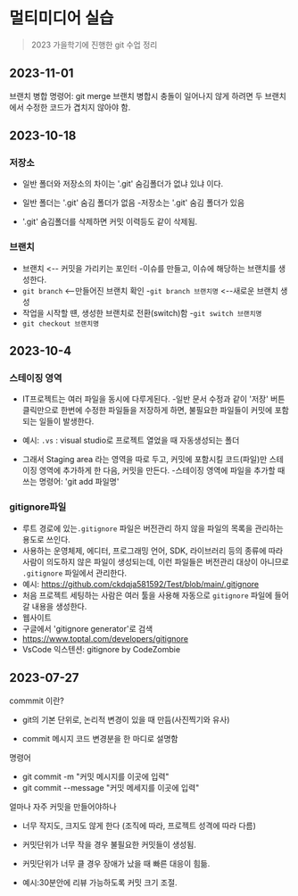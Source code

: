 # 멀티미디어 실습

> 2023 가을학기에 진행한 git 수업 정리

## 2023-11-01

브랜치 병합
명령어: git merge
브랜치 병합시 충돌이 일어나지 않게 하려면 두 브랜치에서 수정한 코드가 겹치지 않아야 함.

## 2023-10-18

### 저장소

- 일반 폴더와 저장소의 차이는 '.git' 숨김폴더가 없냐 있냐 이다.

- 일반 폴더는 '.git' 숨김 폴더가 없음 -저장소는 '.git' 숨김 폴더가 있음
- '.git' 숨김폴더를 삭제하면 커밋 이력등도 같이 삭제됨.

### 브랜치

- 브랜치 <-- 커밋을 가리키는 포인터 -이슈를 만들고, 이슈에 해당하는 브랜치를 생성한다.
- `git branch` <--만들어진 브랜치 확인 -`git branch 브랜치명` <--새로운 브랜치 생성
- 작업을 시작할 떈, 생성한 브랜치로 전환(switch)함 -`git switch 브랜치명`
- `git checkout 브랜치명`

## 2023-10-4

### 스테이징 영역

- IT프로젝트는 여러 파일을 동시에 다루게된다. -일반 문서 수정과 같이 '저장' 버튼 클릭만으로 한번에 수정한 파일들을 저장하게 하면, 불필요한 파일들이 커밋에 포함되는 일들이 발생한다.
- 예시: `.vs` : visual studio로 프로젝트 열었을 때 자동생성되는 폴더

- 그래서 Staging area 라는 영역을 따로 두고, 커밋에 포함시킬 코드(파일)만 스테이징 영역에 추가하게 한 다음, 커밋을 만든다. -스테이징 영역에 파일을 추가할 때 쓰는 명령어: 'git add 파일명'

### gitignore파일

- 루트 경로에 있는`.gitignore` 파일은 버전관리 하지 않을 파일의 목록을 관리하는 용도로 쓰인다.
- 사용하는 운영체제, 에디터, 프로그래밍 언어, SDK, 라이브러리 등의 종류에 따라 사람이 의도하지 않은 파일이 생성되는데, 이런 파일들은 버전관리 대상이 아니므로 `.gitignore` 파일에서 관리한다.
- 예시: https://github.com/ckdqja581592/Test/blob/main/.gitignore
- 처음 프로젝트 세팅하는 사람은 여러 툴을 사용해 자동으로 `gitignore` 파일에 들어갈 내용을 생성한다.
- 웹사이트
- 구글에서 'gitignore generator'로 검색
- https://www.toptal.com/developers/gitignore
- VsCode 익스텐션: gitignore by CodeZombie

## 2023-07-27

commmit 이란?

- git의 기본 단위로, 논리적 변경이 있을 때 만듬(사진찍기와 유사)

- commit 메시지 코드 변경분을 한 마디로 설명함

명령어

- git commit -m "커밋 메시지를 이곳에 입력"
- git commit --message "커밋 메세지를 이곳에 입력"

얼마나 자주 커밋을 만들어야하나

- 너무 작지도, 크지도 않게 한다 (조직에 따라, 프로젝트 성격에 따라 다름)
- 커밋단위가 너무 작을 경우 불필요한 커밋들이 생성됨.

- 커밋단위가 너무 클 경우 장애가 났을 때 빠른 대응이 힘듦.
- 예시:30분안에 리뷰 가능하도록 커밋 크기 조절.
